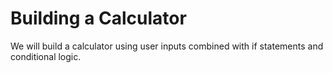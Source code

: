 # Building a Calculator #

We will build a calculator using user inputs combined with if statements and conditional logic.
